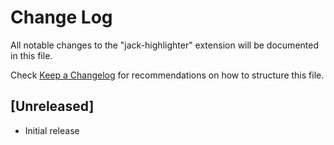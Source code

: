 # Change Log

All notable changes to the "jack-highlighter" extension will be documented in this file.

Check [Keep a Changelog](http://keepachangelog.com/) for recommendations on how to structure this file.

## [Unreleased]

- Initial release